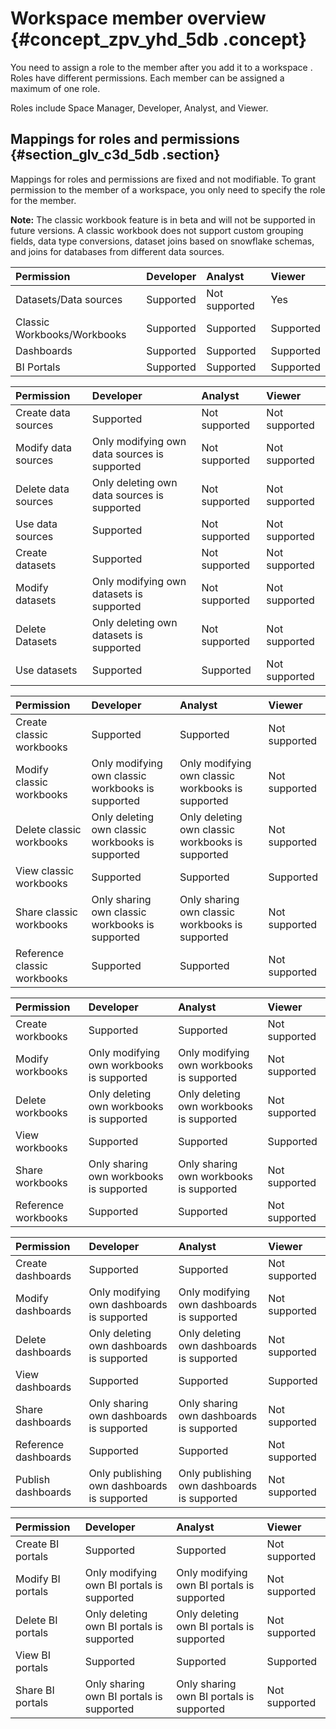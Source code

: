 # Workspace member overview {#concept_zpv_yhd_5db .concept}

You need to assign a role to the member after you add it to a workspace . Roles have different permissions. Each member can be assigned a maximum of one role.

Roles include Space Manager, Developer, Analyst, and Viewer.

## Mappings for roles and permissions {#section_glv_c3d_5db .section}

Mappings for roles and permissions are fixed and not modifiable. To grant permission to the member of a workspace, you only need to specify the role for the member.

**Note:** The classic workbook feature is in beta and will not be supported in future versions. A classic workbook does not support custom grouping fields, data type conversions, dataset joins based on snowflake schemas, and joins for databases from different data sources.

|Permission|Developer|Analyst|Viewer|
|:---------|:--------|:------|:-----|
|Datasets/Data sources|Supported|Not supported|Yes|
|Classic Workbooks/Workbooks|Supported|Supported|Supported|
|Dashboards|Supported|Supported|Supported|
|BI Portals|Supported|Supported|Supported|

|Permission|Developer|Analyst|Viewer|
|:---------|:--------|:------|:-----|
|Create data sources|Supported|Not supported|Not supported|
|Modify data sources|Only modifying own data sources is supported|Not supported|Not supported|
|Delete data sources|Only deleting own data sources is supported|Not supported|Not supported|
|Use data sources|Supported|Not supported|Not supported|
|Create datasets|Supported|Not supported|Not supported|
|Modify datasets|Only modifying own datasets is supported|Not supported|Not supported|
|Delete Datasets|Only deleting own datasets is supported|Not supported|Not supported|
|Use datasets|Supported|Supported|Not supported|

|Permission|Developer|Analyst|Viewer|
|:---------|:--------|:------|:-----|
|Create classic workbooks|Supported|Supported|Not supported|
|Modify classic workbooks|Only modifying own classic workbooks is supported|Only modifying own classic workbooks is supported|Not supported|
|Delete classic workbooks|Only deleting own classic workbooks is supported|Only deleting own classic workbooks is supported|Not supported|
|View classic workbooks|Supported|Supported|Supported|
|Share classic workbooks|Only sharing own classic workbooks is supported|Only sharing own classic workbooks is supported|Not supported|
|Reference classic workbooks|Supported|Supported|Not supported|

|Permission|Developer|Analyst|Viewer|
|:---------|:--------|:------|:-----|
|Create workbooks|Supported|Supported|Not supported|
|Modify workbooks|Only modifying own workbooks is supported|Only modifying own workbooks is supported|Not supported|
|Delete workbooks|Only deleting own workbooks is supported|Only deleting own workbooks is supported|Not supported|
|View workbooks|Supported|Supported|Supported|
|Share workbooks|Only sharing own workbooks is supported|Only sharing own workbooks is supported|Not supported|
|Reference workbooks|Supported|Supported|Not supported|

|Permission|Developer|Analyst|Viewer|
|:---------|:--------|:------|:-----|
|Create dashboards|Supported|Supported|Not supported|
|Modify dashboards|Only modifying own dashboards is supported|Only modifying own dashboards is supported|Not supported|
|Delete dashboards|Only deleting own dashboards is supported|Only deleting own dashboards is supported|Not supported|
|View dashboards|Supported|Supported|Supported|
|Share dashboards|Only sharing own dashboards is supported|Only sharing own dashboards is supported|Not supported|
|Reference dashboards|Supported|Supported|Not supported|
|Publish dashboards|Only publishing own dashboards is supported|Only publishing own dashboards is supported|Not supported|

|Permission|Developer|Analyst|Viewer|
|:---------|:--------|:------|:-----|
|Create BI portals|Supported|Supported|Not supported|
|Modify BI portals|Only modifying own BI portals is supported|Only modifying own BI portals is supported|Not supported|
|Delete BI portals|Only deleting own BI portals is supported|Only deleting own BI portals is supported|Not supported|
|View BI portals|Supported|Supported|Supported|
|Share BI portals|Only sharing own BI portals is supported|Only sharing own BI portals is supported|Not supported|

